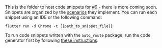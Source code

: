 This is the folder to host code snippets for [#9](https://github.com/flutter/uxr/issues/9) - there is more coming soon. Snippets are organized by the [scenarios](https://github.com/flutter/uxr/tree/master/nav2-usability/storyboards) they implement. You can run each snippet using an IDE or the following command:

```
flutter run -d Chrome -t {{path_to_snippet_file}}
```

To run code snippets written with the `auto_route` package, run the code generator first by following [these instructions](https://autoroute.vercel.app/introduction/installation_and_usage). 
